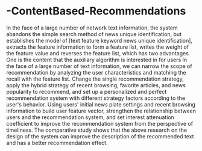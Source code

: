 # -ContentBased-Recommendations
In the face of a large number of network text information, the system abandons the simple search method of news unique identification, but establishes the model of [text feature keyword news unique identification], extracts the feature information to form a feature list, writes the weight of the feature value and reverses the feature list, which has two advantages. One is the content that the auxiliary algorithm is interested in for users In the face of a large number of text information, we can narrow the scope of recommendation by analyzing the user characteristics and matching the recall with the feature list. Change the single recommendation strategy, apply the hybrid strategy of recent browsing, favorite articles, and news popularity to recommend, and set up a personalized and perfect recommendation system with different strategy factors according to the user's behavior. Using users' initial news plate settings and recent browsing information to build user feature vector, strengthen the relationship between users and the recommendation system, and set interest attenuation coefficient to improve the recommendation system from the perspective of timeliness. The comparative study shows that the above research on the design of the system can improve the description of the recommended text and has a better recommendation effect.
